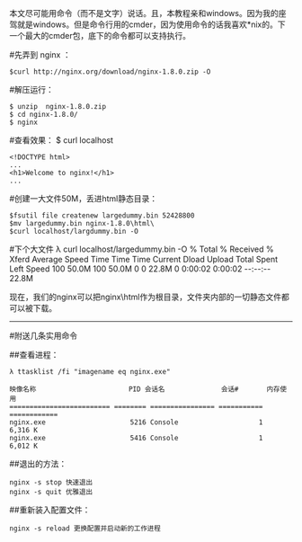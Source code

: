 本文尽可能用命令（而不是文字）说话。且，本教程亲和windows。因为我的座驾就是windows。但是命令行用的cmder，因为使用命令的话我喜欢*nix的。下一个最大的cmder包，底下的命令都可以支持执行。

#先弄到 nginx ：

    $curl http://nginx.org/download/nginx-1.8.0.zip -O

#解压运行：

    $ unzip  nginx-1.8.0.zip
    $ cd nginx-1.8.0/
    $ nginx 

#查看效果：
    $ curl localhost
     
    <!DOCTYPE html>
    ...
    <h1>Welcome to nginx!</h1>
    ...
#创建一大文件50M，丢进html静态目录：

    $fsutil file createnew largedummy.bin 52428800
    $mv largedummy.bin nginx-1.8.0\html\
    $curl localhost/largdummy.bin -O

#下个大文件
    λ curl localhost/largedummy.bin -O
    % Total    % Received % Xferd  Average Speed   Time    Time     Time  Current
                                 Dload  Upload   Total   Spent    Left  Speed
    100 50.0M  100 50.0M    0     0  22.8M      0  0:00:02  0:00:02 --:--:-- 22.8M    

现在，我们的nginx可以把nginx\html作为根目录，文件夹内部的一切静态文件都可以被下载。

----------------------------------------
#附送几条实用命令

##查看进程：

    λ ttasklist /fi "imagename eq nginx.exe"
    
    映像名称                       PID 会话名              会话#       内存使用
    ========================= ======== ================ =========== ============
    nginx.exe                     5216 Console                    1      6,316 K
    nginx.exe                     5416 Console                    1      6,012 K

##退出的方法：

    nginx -s stop 快速退出
    nginx -s quit 优雅退出

##重新装入配置文件：

    nginx -s reload 更换配置并启动新的工作进程